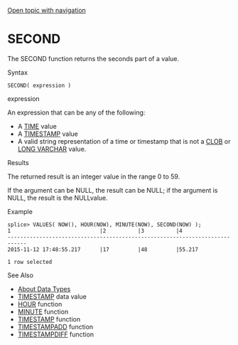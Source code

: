 [Open topic with navigation](../../../index.html#Shared/SQLReference/BuiltInFcns/Second.html)

<a href="" id="BuiltInFcns.Second"></a>[]()SECOND
=================================================

The <span class="CodeFont">SECOND</span> function returns the seconds part of a value.

Syntax

``` FcnSyntax
SECOND( expression )
```

expression

An expression that can be any of the following:

-   A [<span class="CodeFont">TIME</span>](../DataTypes/Time.html) value
-   A [<span class="CodeFont">TIMESTAMP</span>](../DataTypes/TimeStamp.html) value
-   A valid string representation of a time or timestamp that is not a [<span class="CodeFont">CLOB</span>](../DataTypes/Clob.html) or [<span class="CodeFont">LONG VARCHAR</span>](../DataTypes/LongVarchar.html) value.

Results

The returned result is an integer value in the range 0 to 59.

If the argument can be <span class="CodeFont">NULL</span>, the result can be <span class="CodeFont">NULL</span>; if the argument is <span class="CodeFont">NULL</span>, the result is the <span class="CodeFont">NULL</span>value.

Example

``` Example
splice> VALUES( NOW(), HOUR(NOW), MINUTE(NOW), SECOND(NOW) );
1                            |2          |3          |4                     
----------------------------------------------------------------------------
2015-11-12 17:48:55.217      |17         |48         |55.217                

1 row selected
```

See Also

-   [About Data Types](../DataTypes/Intro.NumericTypes.html)
-   [<span class="CodeFont">TIMESTAMP</span>](../DataTypes/TimeStamp.html) data value
-   [<span class="CodeFont">HOUR</span>](Hour.html) function
-   [<span class="CodeFont">MINUTE</span>](Minute.html) function
-   [<span class="CodeFont">TIMESTAMP</span>](TimeStamp.html) function
-   [<span class="CodeFont">TIMESTAMPADD</span>](TimeStampAdd.html) function
-   [<span class="CodeFont">TIMESTAMPDIFF</span>](TimeStampDiff.html) function

 


